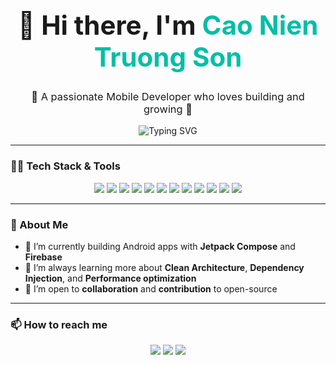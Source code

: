 <h1 align="center" style="font-size: 42px;">👋 Hi there, I'm <span style="color:#00bfa6;">Cao Nien Truong Son</span></h1>
<h3 align="center" style="font-weight: normal;">🚀 A passionate Mobile Developer who loves building and growing 💚</h3>

<p align="center">
  <img src="https://readme-typing-svg.demolab.com?font=Fira+Code&size=22&pause=1000&color=00FFAA&center=true&vCenter=true&width=600&lines=Welcome+to+my+GitHub!;Mobile+Development+is+my+passion;I+love+learning+and+contributing;Let's+build+great+things+together!" alt="Typing SVG" />
</p>

---

### 🧑‍💻 Tech Stack & Tools

<p align="center">
  <!-- Mobile & Android -->
  <img src="https://img.shields.io/badge/Kotlin-%230095D5.svg?style=for-the-badge&logo=kotlin&logoColor=white"/>
  <img src="https://img.shields.io/badge/Jetpack%20Compose-%23000000.svg?style=for-the-badge&logo=android&logoColor=white"/>
  <img src="https://img.shields.io/badge/MVVM-architecture-blueviolet?style=for-the-badge"/>
  <img src="https://img.shields.io/badge/Room%20DB-%23f4a261.svg?style=for-the-badge&logo=sqlite&logoColor=white"/>
  <img src="https://img.shields.io/badge/Coroutines-0095D5?style=for-the-badge&logo=android&logoColor=white"/>
  <img src="https://img.shields.io/badge/Retrofit-3C8DBC?style=for-the-badge"/>

  <!-- Backend & Web -->
  <img src="https://img.shields.io/badge/C%23%20MVC-68217A?style=for-the-badge&logo=.net&logoColor=white"/>
  <img src="https://img.shields.io/badge/ADO.NET-%23239120?style=for-the-badge&logo=.net&logoColor=white"/>

  <!-- Other Tech -->
  <img src="https://img.shields.io/badge/Firebase-FFCA28?style=for-the-badge&logo=firebase&logoColor=black"/>
  <img src="https://img.shields.io/badge/Postman-FF6C37?style=for-the-badge&logo=postman&logoColor=white"/>
  <img src="https://img.shields.io/badge/C++-00599C?style=for-the-badge&logo=c%2B%2B&logoColor=white"/>
  <img src="https://img.shields.io/badge/Couldanary-00BFA5?style=for-the-badge"/>
</p>

---

### 🧠 About Me

- 🔭 I’m currently building Android apps with **Jetpack Compose** and **Firebase**
- 🌱 I’m always learning more about **Clean Architecture**, **Dependency Injection**, and **Performance optimization**
- 🤝 I’m open to **collaboration** and **contribution** to open-source

---

### 📫 How to reach me

<p align="center">
  <a href="mailto:your_email@gmail.com"><img src="https://img.shields.io/badge/Gmail-D14836?style=for-the-badge&logo=gmail&logoColor=white"></a>
  <a href="https://www.linkedin.com/in/your-linkedin-profile" target="_blank"><img src="https://img.shields.io/badge/LinkedIn-0077B5?style=for-the-badge&logo=linkedin&logoColor=white"/></a>
  <a href="https://github.com/your-github" target="_blank"><img src="https://img.shields.io/badge/GitHub-181717?style=for-the-badge&logo=github&logoColor=white"/></a>
</p>
